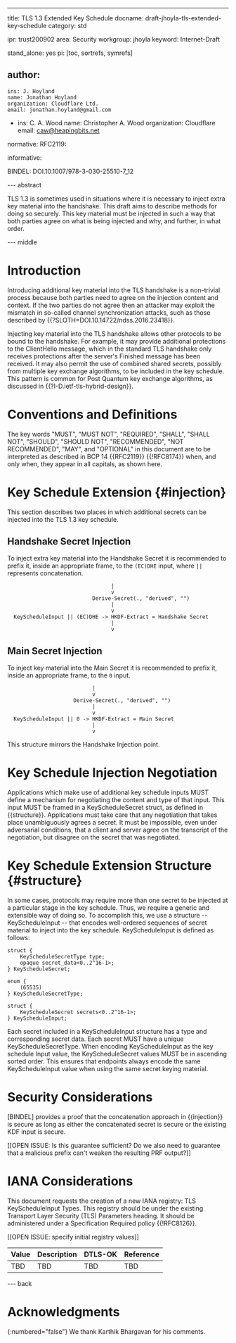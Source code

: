 ---
title: TLS 1.3 Extended Key Schedule
docname: draft-jhoyla-tls-extended-key-schedule
category: std

ipr: trust200902
area: Security
workgroup: jhoyla
keyword: Internet-Draft

stand_alone: yes
pi: [toc, sortrefs, symrefs]

author:
  -
    ins: J. Hoyland
    name: Jonathan Hoyland
    organization: Cloudflare Ltd.
    email: jonathan.hoyland@gmail.com
  -
    ins: C. A. Wood
    name: Christopher A. Wood
    organization: Cloudflare
    email: caw@heapingbits.net

normative:
  RFC2119:

informative:

  BINDEL: DOI.10.1007/978-3-030-25510-7_12


--- abstract

TLS 1.3 is sometimes used in situations where it is necessary to inject extra
key material into the handshake. This draft aims to describe methods for doing
so securely. This key material must be injected in such a way that both parties
agree on what is being injected and why, and further, in what order.

--- middle

# Introduction

Introducing additional key material into the TLS handshake is a non-trivial
process because both parties need to agree on the injection content and context.
If the two parties do not agree then an attacker may exploit the mismatch in
so-called channel synchronization attacks, such as those described by
{{?SLOTH=DOI.10.14722/ndss.2016.23418}}.

Injecting key material into the TLS handshake allows other protocols to be bound
to the handshake. For example, it may provide additional protections to the
ClientHello message, which in the standard TLS handshake only receives
protections after the server's Finished message has been received. It may also
permit the use of combined shared secrets, possibly from multiple key exchange
algorithms, to be included in the key schedule. This pattern is common for Post
Quantum key exchange algorithms, as discussed in
{{?I-D.ietf-tls-hybrid-design}}.

# Conventions and Definitions

The key words "MUST", "MUST NOT", "REQUIRED", "SHALL", "SHALL NOT", "SHOULD",
"SHOULD NOT", "RECOMMENDED", "NOT RECOMMENDED", "MAY", and "OPTIONAL" in this
document are to be interpreted as described in BCP 14 {{RFC2119}} {{!RFC8174}}
when, and only when, they appear in all capitals, as shown here.

# Key Schedule Extension {#injection}

This section describes two places in which additional secrets can be injected
into the TLS 1.3 key schedule.

## Handshake Secret Injection

To inject extra key material into the Handshake Secret it is recommended to
prefix it, inside an appropriate frame, to the `(EC)DHE` input, where `||`
represents concatenation.

~~~
                                 |
                                 v
                           Derive-Secret(., "derived", "")
                                 |
                                 v
  KeyScheduleInput || (EC)DHE -> HKDF-Extract = Handshake Secret
                                 |
                                 v
~~~

## Main Secret Injection

To inject key material into the Main Secret it is recommended to prefix it,
inside an appropriate frame, to the `0` input.

~~~
                           |
                           v
                     Derive-Secret(., "derived", "")
                           |
                           v
  KeyScheduleInput || 0 -> HKDF-Extract = Main Secret
                           |
                           v
~~~

This structure mirrors the Handshake Injection point.

# Key Schedule Injection Negotiation

Applications which make use of additional key schedule inputs MUST define a
mechanism for negotiating the content and type of that input.  This input MUST
be framed in a KeyScheduleSecret struct, as defined in {{structure}}.
Applications must take care that any negotiation that takes place unambiguously
agrees a secret. It must be impossible, even under adversarial conditions, that
a client and server agree on the transcript of the negotiation, but disagree on
the secret that was negotiated.

# Key Schedule Extension Structure {#structure}

In some cases, protocols may require more than one secret to be injected at a
particular stage in the key schedule. Thus, we require a generic and extensible
way of doing so.  To accomplish this, we use a structure -- KeyScheduleInput --
that encodes well-ordered sequences of secret material to inject into the key
schedule. KeyScheduleInput is defined as follows:

~~~
struct {
    KeyScheduleSecretType type;
    opaque secret_data<0..2^16-1>;
} KeyScheduleSecret;

enum {
    (65535)
} KeyScheduleSecretType;

struct {
    KeyScheduleSecret secrets<0..2^16-1>;
} KeyScheduleInput;
~~~

Each secret included in a KeyScheduleInput structure has a type and
corresponding secret data.  Each secret MUST have a unique
KeyScheduleSecretType. When encoding KeyScheduleInput as the key schedule Input
value, the KeyScheduleSecret values MUST be in ascending sorted order. This
ensures that endpoints always encode the same KeyScheduleInput value when using
the same secret keying material.

# Security Considerations

[BINDEL] provides a proof that the concatenation approach in {{injection}} is
secure as long as either the concatenated secret is secure or the existing KDF
input is secure.

[[OPEN ISSUE: Is this guarantee sufficient? Do we also need to guarantee that a malicious prefix can't weaken the resulting PRF output?]]

# IANA Considerations

This document requests the creation of a new IANA registry: TLS KeyScheduleInput Types.
This registry should be under the existing Transport Layer Security (TLS) Parameters
heading. It should be administered under a Specification Required policy {{!RFC8126}}.

[[OPEN ISSUE: specify initial registry values]]

| Value  | Description      | DTLS-OK | Reference |
|:-------|:-----------------|:--------|:----------|
| TBD    | TBD              | TBD     | TBD       |

--- back

# Acknowledgments
{:numbered="false"}
We thank Karthik Bhargavan for his comments.
